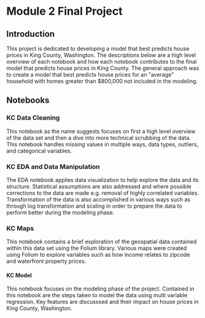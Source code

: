 
# Module 2 Final Project


## Introduction

This project is dedicated to developing a model that best predicts house prices in King County, Washington.
The descriptions below are a high level overview of each notebook and how each notebook contributes to the final model
that predicts house prices in King County. The general approach was to create a model that best predicts house prices for 
an "average" household with homes greater than $800,000 not included in the modeling. 


## Notebooks

### KC Data Cleaning

This notebook as the name suggests focuses on first a high level overview of the data set and then a dive into more technical
scrubbing of the data. This notebook handles missing values in multiple ways, data types, outliers, and categorical variables.

### KC EDA and Data Manipulation 

The EDA notebook applies data visualization to help explore the data and its structure. Statistical assumptions are also addressed
and where possible corrections to the data are made e.g. removal of highly correlated variables. Transformation of the data is also
accomplished in various ways such as through log transformation and scaling in order to prepare the data to perform better during 
the modeling phase. 

### KC Maps

This notebook contains a brief exploration of the geospatial data contained within this data set using the Folium library. 
Various maps were created using Folium to explore variables such as how income relates to zipcode and waterfront property prices.

#### KC Model 

This notebook focuses on the modeling phase of the project. Contained in this notebook are the steps taken to model the data using
multi variable regression. Key features are discusssed and their impact on house prices in King County, Washington. 
